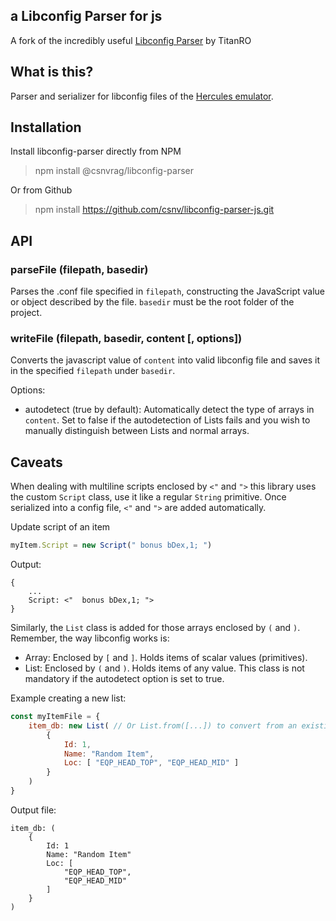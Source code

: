 ## a Libconfig Parser for js

A fork of the incredibly useful [Libconfig Parser](https://github.com/TitanRO/libconfig-parser-js) by TitanRO

## What is this?

Parser and serializer for libconfig files of the [Hercules emulator](https://github.com/HerculesWS/Hercules).

## Installation

Install libconfig-parser directly from NPM
> npm install @csnvrag/libconfig-parser

Or from Github

> npm install https://github.com/csnv/libconfig-parser-js.git

## API
### parseFile (filepath, basedir)
Parses the .conf file specified in `filepath`, constructing the JavaScript value or object described by the file. `basedir` must be the root folder of the project.

### writeFile (filepath, basedir, content [, options])
Converts the javascript value of `content` into valid libconfig file and saves it in the specified `filepath` under `basedir`.

Options:
- autodetect (true by default): Automatically detect the type of arrays in `content`. Set to false if the autodetection of Lists fails and you wish to manually distinguish between Lists and normal arrays.

## Caveats
When dealing with multiline scripts enclosed by `<"` and `">` this library uses the custom `Script` class, use it like a regular `String` primitive. Once serialized into a config file, `<"` and `">` are added automatically.


Update script of an item
``` javascript
myItem.Script = new Script(" bonus bDex,1; ")
```
Output:
```
{
	...
	Script: <"  bonus bDex,1; ">
}
```

Similarly, the `List` class is added for those arrays enclosed by `(` and `)`. Remember, the way libconfig works is:
  - Array: Enclosed by `[` and `]`. Holds items of scalar values (primitives).
  - List: Enclosed by `(` and `)`. Holds items of any value. This class is not mandatory if the autodetect option is set to true.

Example creating a new list:
``` javascript
const myItemFile = {
    item_db: new List( // Or List.from([...]) to convert from an existing array
        {  
            Id: 1,
            Name: "Random Item",
            Loc: [ "EQP_HEAD_TOP", "EQP_HEAD_MID" ]
        }
    )
}
```
Output file:
```
item_db: (
    {  
        Id: 1
        Name: "Random Item"
        Loc: [
            "EQP_HEAD_TOP",
            "EQP_HEAD_MID"
        ]
    }
)
```